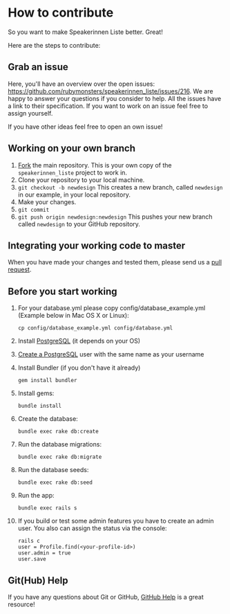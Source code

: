 # How to contribute

So you want to make Speakerinnen Liste better. Great!

Here are the steps to contribute:

## Grab an issue

Here, you'll have an overview over the open issues: https://github.com/rubymonsters/speakerinnen_liste/issues/216. We are happy to answer your questions if you consider to help. All the issues have a link to their specification. If you want to work on an issue feel free to assign yourself.

If you have other ideas feel free to open an own issue!


## Working on your own branch

1. [Fork](https://help.github.com/articles/fork-a-repo) the main repository.
   This is your own copy of the `speakerinnen_liste` project to work in.
2. Clone your repository to your local machine.
3. `git checkout -b newdesign`
This creates a new branch, called `newdesign` in our example, in your local repository.
4. Make your changes.
5. `git commit`
6. `git push origin newdesign:newdesign`
This pushes your new branch called `newdesign` to your GitHub repository.

## Integrating your working code to master

When you have made your changes and tested them, please send us a [pull request](https://help.github.com/articles/about-pull-requests/).

## Before you start working

1. For your database.yml please copy config/database_example.yml (Example below in Mac OS X or Linux): 
	
	```
	cp config/database_example.yml config/database.yml
	```
	
2. Install [PostgreSQL](http://www.postgresql.org/download/) (it depends on your OS)

3. [Create a PostgreSQL](https://www.digitalocean.com/community/tutorials/how-to-use-roles-and-manage-grant-permissions-in-postgresql-on-a-vps--2) user with the same name as your username

4. Install Bundler (if you don't have it already)
	```
	gem install bundler
	```

5. Install gems:
	```
	bundle install
	```

6. Create the database:
	```
	bundle exec rake db:create
	```

7. Run the database migrations:
	```
	bundle exec rake db:migrate
	```

8. Run the database seeds:
	```
	bundle exec rake db:seed
	```

9. Run the app:
	```
	bundle exec rails s
	```

10. If you build or test some admin features you have to create an admin user. You also can assign the status via the console:
	```
	rails c
	user = Profile.find(<your-profile-id>)
	user.admin = true
	user.save
	```

## Git(Hub) Help

If you have any questions about Git or GitHub, [GitHub
Help](https://help.github.com/) is a great resource!
